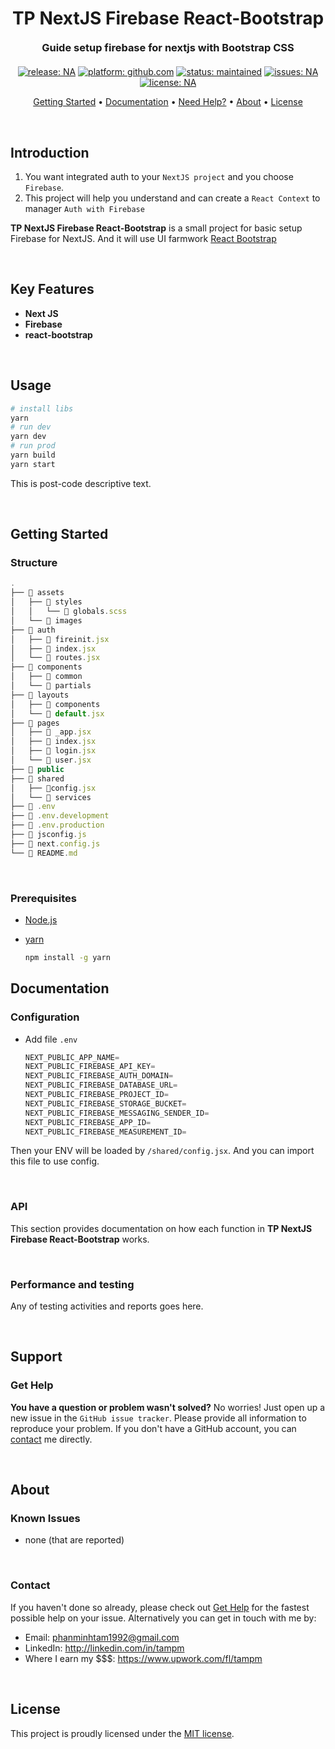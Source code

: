 # <h1 align="center" style="font-weight: bold; margin-top: 20px; margin-bottom: 20px;">TP NextJS Firebase React-Bootstrap</h1>
  
<h3 align="center" style="font-weight: bold; margin-top: 20px; margin-bottom: 20px;">Guide setup firebase for nextjs with Bootstrap CSS</h3>
  
<p align="center">
    <a href="#changelog"><img src="https://img.shields.io/github/release-pre/nqtronix/git-template.svg" alt="release: NA"></a>
    <a href="https://github.com"><img src="https://img.shields.io/badge/platform-github.com-blue.svg" alt="platform: github.com"></a>
    <a href="#status"><img src="https://img.shields.io/badge/status-maintained-green.svg" alt="status: maintained"></a>
    <a href="https://github.com/nqtronix/git-template/issues"><img src="https://img.shields.io/github/issues/nqtronix/git-template.svg" alt="issues: NA"></a>
    <a href="#license"><img src="https://img.shields.io/github/license/nqtronix/git-template.svg" alt="license: NA"></a>
</p>
  
<p align="center">
  <a href="#getting-started">Getting Started</a> •
  <a href="#documentation">Documentation</a> •
  <a href="#support">Need Help?</a> •
  <a href="#about">About</a> •
  <a href="#license">License</a>
</p>
  
<br/>

## Introduction

1. You want integrated auth to your `NextJS project` and you choose `Firebase`.
2. This project will help you understand and can create a `React Context` to manager `Auth with Firebase`
  
**TP NextJS Firebase React-Bootstrap** is a small project for basic setup Firebase for NextJS. And it will use UI farmwork [React Bootstrap](react-bootstrap)

<br/>
  
## Key Features

- **Next JS**
- **Firebase**
- **react-bootstrap**
  
<br/>
  
## Usage

```sh
# install libs
yarn
# run dev
yarn dev
# run prod
yarn build
yarn start
```

This is post-code descriptive text.

<br/>
  
## Getting Started

### **Structure**

```js
.
├── 📁 assets
│   ├── 📁 styles
│   │   └── 📝 globals.scss
│   └── 📁 images
├── 📁 auth
│   ├── 📝 fireinit.jsx
│   ├── 📝 index.jsx
│   └── 📝 routes.jsx
├── 📁 components
│   ├── 📁 common
│   └── 📁 partials
├── 📁 layouts
│   ├── 📁 components
│   └── 📝 default.jsx
├── 📁 pages
│   ├── 📝 _app.jsx
│   ├── 📝 index.jsx
│   ├── 📝 login.jsx
│   └── 📝 user.jsx
├── 📁 public
├── 📁 shared
│   ├── 📝config.jsx
│   └── 📁 services
├── 📝 .env
├── 📝 .env.development
├── 📝 .env.production
├── 📝 jsconfig.js
├── 📝 next.config.js
└── 📝 README.md
```

<br/>

### **Prerequisites**

- [Node.js](https://nodejs.org/en)

- [yarn](https://yarnpkg.com/getting-started/install)

  ```sh
  npm install -g yarn
  ```
  
## Documentation

### **Configuration**

- Add file `.env`

  ```js
  NEXT_PUBLIC_APP_NAME=
  NEXT_PUBLIC_FIREBASE_API_KEY=
  NEXT_PUBLIC_FIREBASE_AUTH_DOMAIN=
  NEXT_PUBLIC_FIREBASE_DATABASE_URL=
  NEXT_PUBLIC_FIREBASE_PROJECT_ID=
  NEXT_PUBLIC_FIREBASE_STORAGE_BUCKET=
  NEXT_PUBLIC_FIREBASE_MESSAGING_SENDER_ID=
  NEXT_PUBLIC_FIREBASE_APP_ID=
  NEXT_PUBLIC_FIREBASE_MEASUREMENT_ID=
  ```

Then your ENV will be loaded by `/shared/config.jsx`. And you can import this file to use config.

<br/>

### **API**

This section provides documentation on how each function in **TP NextJS Firebase React-Bootstrap** works.

<br/>

### **Performance and testing**

Any of testing activities and reports goes here.

<br/>

## Support
  
### **Get Help**
  
**You have a question or problem wasn't solved?** No worries! Just open up a new issue in the `GitHub issue tracker`. Please provide all information to reproduce your problem. If you don't have a GitHub account, you can [contact](#contact) me directly.
  
<br/>
  
## About

### **Known Issues**
  
 - none (that are reported)

<br/>
  
### **Contact**
  
If you haven't done so already, please check out [Get Help](#get-help) for the fastest possible help on your issue. Alternatively you can get in touch with me by:

- Email: phanminhtam1992@gmail.com
- LinkedIn: http://linkedin.com/in/tampm
- Where I earn my $$$: https://www.upwork.com/fl/tampm
  
<br/>

## License

This project is proudly licensed under the [MIT license][git-license].

<!-- LINKS -->
<!-- in-line references: websites -->
[tampm.com]:https://tampm.com
[react-bootstrap]:https://react-bootstrap.github.io/
[shields.io]:https://shields.io
[hackaday.io]:https://hackaday.io
[semver.org]:https://semver.org
[conventionalcommits.org]:https://conventionalcommits.org  
[backToTopButton]:http://randojs.com/images/backToTopButton.png

<!-- in-line references to github -->

[git-profile]:https://github.com/nqtronix
[git-issues]:https://github.com/nqtronix/git-template/issues
[git-readme]:README.md
[git-license]:LICENSE.md
[git-contribute]:CONTRIBUTING.md